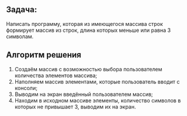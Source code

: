 ## Задача: 
Написать программу, которая из имеющегося массива строк формирует массив из строк, длина которых меньше или равна 3 символам.
## Алгоритм решения
1. Создаём массив с возможностью выбора пользователем количества элементов массива;
2. Наполняем массив элементами, которые пользователь вводит с консоли;
3. Выводим на экран введённый пользователем массив;
4. Находим в исходном массиве элементы, количество символов в которых не привышает 3, выводим их на экран.